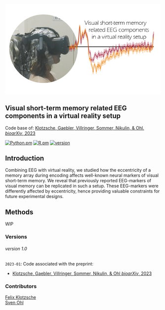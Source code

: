 

![VME](./VMECover.png)

<h2>Visual short-term memory related EEG components in a virtual reality setup</h2>
Code base of: <a href="https://elifesciences.org/articles/64812"> Klotzsche, Gaebler, Villringer, Sommer, Nikulin, & Ohl. <i>bioarXiv</i>, 2023</a><br>

[![Python.pm](https://img.shields.io/badge/python->3.5-brightgreen.svg?maxAge=259200)](#)
[![R.pm](https://img.shields.io/badge/R->3.4-informational.svg?maxAge=259200)](#)
[![version](https://img.shields.io/badge/version-1.0-yellow.svg?maxAge=259200)](#)

<h2>Introduction</h2>

Combining EEG with virtual reality, we studied how the eccentricity of a memory array during encoding affects well-known neural markers of visual short-term memory. We reveal that previously reported EEG-markers of visual memory can be replicated in such a setup. These EEG-markers were differently affected by eccentricity, hence providing valuable constraints for future experimental designs.


<h2>Methods</h2>

WIP

<h3>Versions</h3>

###### version 1.0
`2023-01`: Code associated with the preprint:
* <a href="https:<put_arXivlink_here"> Klotzsche, Gaebler, Villringer, Sommer, Nikulin, & Ohl <i>bioarXiv</i>, 2023</a>

<h3>Contributors</h3>
<a href="https://github.com/eioe">Felix Klotzsche</a><br>
<a href="https://svenohl.wordpress.com/">Sven Ohl</a>